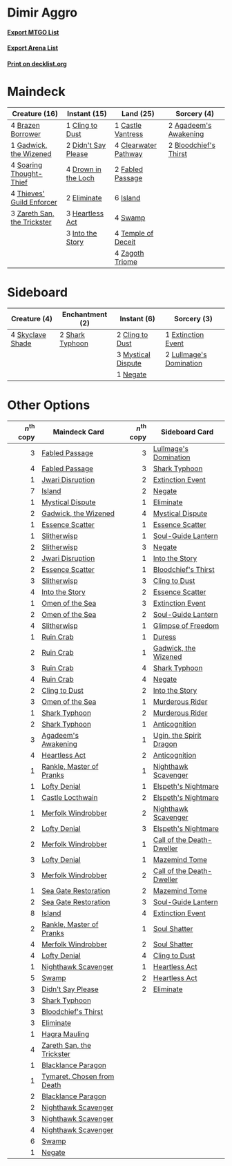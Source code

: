 # Dimir Aggro

#### [Export MTGO List](../collection/Dimir%20Aggro/Dimir%20Aggro.txt)
#### [Export Arena List](../collection/Dimir%20Aggro/Dimir%20Aggro_arena.txt)
#### [Print on decklist.org](http://decklist.org/?deckmain=2%09Agadeem's%20Awakening%0A2%09Bloodchief's%20Thirst%0A4%09Brazen%20Borrower%0A1%09Castle%20Vantress%0A4%09Clearwater%20Pathway%0A1%09Cling%20to%20Dust%0A2%09Didn't%20Say%20Please%0A4%09Drown%20in%20the%20Loch%0A2%09Eliminate%0A2%09Fabled%20Passage%0A1%09Gadwick,%20the%20Wizened%0A3%09Heartless%20Act%0A3%09Into%20the%20Story%0A6%09Island%0A4%09Soaring%20Thought-Thief%0A4%09Swamp%0A4%09Temple%20of%20Deceit%0A4%09Thieves'%20Guild%20Enforcer%0A4%09Zagoth%20Triome%0A3%09Zareth%20San,%20the%20Trickster&deckside=2%09Cling%20to%20Dust%0A1%09Extinction%20Event%0A2%09Lullmage's%20Domination%0A3%09Mystical%20Dispute%0A1%09Negate%0A2%09Shark%20Typhoon%0A4%09Skyclave%20Shade)
# Maindeck

|                                            Creature (16)                                             |                                         Instant (15)                                         |                                           Land (25)                                           |                                          Sorcery (4)                                           |
|------------------------------------------------------------------------------------------------------|----------------------------------------------------------------------------------------------|-----------------------------------------------------------------------------------------------|------------------------------------------------------------------------------------------------|
|4 [Brazen Borrower](http://gatherer.wizards.com/Pages/Card/Details.aspx?multiverseid=473001)          |1 [Cling to Dust](http://gatherer.wizards.com/Pages/Card/Details.aspx?multiverseid=476338)    |1 [Castle Vantress](http://gatherer.wizards.com/Pages/Card/Details.aspx?multiverseid=473204)   |2 [Agadeem's Awakening](http://gatherer.wizards.com/Pages/Card/Details.aspx?multiverseid=491723)|
|1 [Gadwick, the Wizened](http://gatherer.wizards.com/Pages/Card/Details.aspx?multiverseid=473010)     |2 [Didn't Say Please](http://gatherer.wizards.com/Pages/Card/Details.aspx?multiverseid=473004)|4 [Clearwater Pathway](http://gatherer.wizards.com/Pages/Card/Details.aspx?multiverseid=491913)|2 [Bloodchief's Thirst](http://gatherer.wizards.com/Pages/Card/Details.aspx?multiverseid=491729)|
|4 [Soaring Thought-Thief](http://gatherer.wizards.com/Pages/Card/Details.aspx?multiverseid=491887)    |4 [Drown in the Loch](http://gatherer.wizards.com/Pages/Card/Details.aspx?multiverseid=473150)|2 [Fabled Passage](http://gatherer.wizards.com/Pages/Card/Details.aspx?multiverseid=473206)    |                                                                                                |
|4 [Thieves' Guild Enforcer](http://gatherer.wizards.com/Pages/Card/Details.aspx?multiverseid=485448)  |2 [Eliminate](http://gatherer.wizards.com/Pages/Card/Details.aspx?multiverseid=485420)        |6 [Island](http://gatherer.wizards.com/Pages/Card/Details.aspx?multiverseid=439857)            |                                                                                                |
|3 [Zareth San, the Trickster](http://gatherer.wizards.com/Pages/Card/Details.aspx?multiverseid=491893)|3 [Heartless Act](http://gatherer.wizards.com/Pages/Card/Details.aspx?multiverseid=479611)    |4 [Swamp](http://gatherer.wizards.com/Pages/Card/Details.aspx?multiverseid=439858)             |                                                                                                |
|                                                                                                      |3 [Into the Story](http://gatherer.wizards.com/Pages/Card/Details.aspx?multiverseid=473012)   |4 [Temple of Deceit](http://gatherer.wizards.com/Pages/Card/Details.aspx?multiverseid=373734)  |                                                                                                |
|                                                                                                      |                                                                                              |4 [Zagoth Triome](http://gatherer.wizards.com/Pages/Card/Details.aspx?multiverseid=479779)     |                                                                                                |


# Sideboard

|                                       Creature (4)                                        |                                     Enchantment (2)                                      |                                         Instant (6)                                         |                                           Sorcery (3)                                            |
|-------------------------------------------------------------------------------------------|------------------------------------------------------------------------------------------|---------------------------------------------------------------------------------------------|--------------------------------------------------------------------------------------------------|
|4 [Skyclave Shade](http://gatherer.wizards.com/Pages/Card/Details.aspx?multiverseid=491763)|2 [Shark Typhoon](http://gatherer.wizards.com/Pages/Card/Details.aspx?multiverseid=479587)|2 [Cling to Dust](http://gatherer.wizards.com/Pages/Card/Details.aspx?multiverseid=476338)   |1 [Extinction Event](http://gatherer.wizards.com/Pages/Card/Details.aspx?multiverseid=479608)     |
|                                                                                           |                                                                                          |3 [Mystical Dispute](http://gatherer.wizards.com/Pages/Card/Details.aspx?multiverseid=473020)|2 [Lullmage's Domination](http://gatherer.wizards.com/Pages/Card/Details.aspx?multiverseid=491696)|
|                                                                                           |                                                                                          |1 [Negate](http://gatherer.wizards.com/Pages/Card/Details.aspx?multiverseid=423707)          |                                                                                                  |


# Other Options

|*n*<sup>th</sup> copy|                                            Maindeck Card                                            |*n*<sup>th</sup> copy|                                           Sideboard Card                                           |
|--------------------:|-----------------------------------------------------------------------------------------------------|--------------------:|----------------------------------------------------------------------------------------------------|
|                    3|[Fabled Passage](http://gatherer.wizards.com/Pages/Card/Details.aspx?multiverseid=473206)            |                    3|[Lullmage's Domination](http://gatherer.wizards.com/Pages/Card/Details.aspx?multiverseid=491696)    |
|                    4|[Fabled Passage](http://gatherer.wizards.com/Pages/Card/Details.aspx?multiverseid=473206)            |                    3|[Shark Typhoon](http://gatherer.wizards.com/Pages/Card/Details.aspx?multiverseid=479587)            |
|                    1|[Jwari Disruption](http://gatherer.wizards.com/Pages/Card/Details.aspx?multiverseid=491693)          |                    2|[Extinction Event](http://gatherer.wizards.com/Pages/Card/Details.aspx?multiverseid=479608)         |
|                    7|[Island](http://gatherer.wizards.com/Pages/Card/Details.aspx?multiverseid=439857)                    |                    2|[Negate](http://gatherer.wizards.com/Pages/Card/Details.aspx?multiverseid=423707)                   |
|                    1|[Mystical Dispute](http://gatherer.wizards.com/Pages/Card/Details.aspx?multiverseid=473020)          |                    1|[Eliminate](http://gatherer.wizards.com/Pages/Card/Details.aspx?multiverseid=485420)                |
|                    2|[Gadwick, the Wizened](http://gatherer.wizards.com/Pages/Card/Details.aspx?multiverseid=473010)      |                    4|[Mystical Dispute](http://gatherer.wizards.com/Pages/Card/Details.aspx?multiverseid=473020)         |
|                    1|[Essence Scatter](http://gatherer.wizards.com/Pages/Card/Details.aspx?multiverseid=426754)           |                    1|[Essence Scatter](http://gatherer.wizards.com/Pages/Card/Details.aspx?multiverseid=426754)          |
|                    1|[Slitherwisp](http://gatherer.wizards.com/Pages/Card/Details.aspx?multiverseid=479728)               |                    1|[Soul-Guide Lantern](http://gatherer.wizards.com/Pages/Card/Details.aspx?multiverseid=476488)       |
|                    2|[Slitherwisp](http://gatherer.wizards.com/Pages/Card/Details.aspx?multiverseid=479728)               |                    3|[Negate](http://gatherer.wizards.com/Pages/Card/Details.aspx?multiverseid=423707)                   |
|                    2|[Jwari Disruption](http://gatherer.wizards.com/Pages/Card/Details.aspx?multiverseid=491693)          |                    1|[Into the Story](http://gatherer.wizards.com/Pages/Card/Details.aspx?multiverseid=473012)           |
|                    2|[Essence Scatter](http://gatherer.wizards.com/Pages/Card/Details.aspx?multiverseid=426754)           |                    1|[Bloodchief's Thirst](http://gatherer.wizards.com/Pages/Card/Details.aspx?multiverseid=491729)      |
|                    3|[Slitherwisp](http://gatherer.wizards.com/Pages/Card/Details.aspx?multiverseid=479728)               |                    3|[Cling to Dust](http://gatherer.wizards.com/Pages/Card/Details.aspx?multiverseid=476338)            |
|                    4|[Into the Story](http://gatherer.wizards.com/Pages/Card/Details.aspx?multiverseid=473012)            |                    2|[Essence Scatter](http://gatherer.wizards.com/Pages/Card/Details.aspx?multiverseid=426754)          |
|                    1|[Omen of the Sea](http://gatherer.wizards.com/Pages/Card/Details.aspx?multiverseid=476309)           |                    3|[Extinction Event](http://gatherer.wizards.com/Pages/Card/Details.aspx?multiverseid=479608)         |
|                    2|[Omen of the Sea](http://gatherer.wizards.com/Pages/Card/Details.aspx?multiverseid=476309)           |                    2|[Soul-Guide Lantern](http://gatherer.wizards.com/Pages/Card/Details.aspx?multiverseid=476488)       |
|                    4|[Slitherwisp](http://gatherer.wizards.com/Pages/Card/Details.aspx?multiverseid=479728)               |                    1|[Glimpse of Freedom](http://gatherer.wizards.com/Pages/Card/Details.aspx?multiverseid=476301)       |
|                    1|[Ruin Crab](http://gatherer.wizards.com/Pages/Card/Details.aspx?multiverseid=495191)                 |                    1|[Duress](http://gatherer.wizards.com/Pages/Card/Details.aspx?multiverseid=14557)                    |
|                    2|[Ruin Crab](http://gatherer.wizards.com/Pages/Card/Details.aspx?multiverseid=495191)                 |                    1|[Gadwick, the Wizened](http://gatherer.wizards.com/Pages/Card/Details.aspx?multiverseid=473010)     |
|                    3|[Ruin Crab](http://gatherer.wizards.com/Pages/Card/Details.aspx?multiverseid=495191)                 |                    4|[Shark Typhoon](http://gatherer.wizards.com/Pages/Card/Details.aspx?multiverseid=479587)            |
|                    4|[Ruin Crab](http://gatherer.wizards.com/Pages/Card/Details.aspx?multiverseid=495191)                 |                    4|[Negate](http://gatherer.wizards.com/Pages/Card/Details.aspx?multiverseid=423707)                   |
|                    2|[Cling to Dust](http://gatherer.wizards.com/Pages/Card/Details.aspx?multiverseid=476338)             |                    2|[Into the Story](http://gatherer.wizards.com/Pages/Card/Details.aspx?multiverseid=473012)           |
|                    3|[Omen of the Sea](http://gatherer.wizards.com/Pages/Card/Details.aspx?multiverseid=476309)           |                    1|[Murderous Rider](http://gatherer.wizards.com/Pages/Card/Details.aspx?multiverseid=473059)          |
|                    1|[Shark Typhoon](http://gatherer.wizards.com/Pages/Card/Details.aspx?multiverseid=479587)             |                    2|[Murderous Rider](http://gatherer.wizards.com/Pages/Card/Details.aspx?multiverseid=473059)          |
|                    2|[Shark Typhoon](http://gatherer.wizards.com/Pages/Card/Details.aspx?multiverseid=479587)             |                    1|[Anticognition](http://gatherer.wizards.com/Pages/Card/Details.aspx?multiverseid=491672)            |
|                    3|[Agadeem's Awakening](http://gatherer.wizards.com/Pages/Card/Details.aspx?multiverseid=491723)       |                    1|[Ugin, the Spirit Dragon](http://gatherer.wizards.com/Pages/Card/Details.aspx?multiverseid=391948)  |
|                    4|[Heartless Act](http://gatherer.wizards.com/Pages/Card/Details.aspx?multiverseid=479611)             |                    2|[Anticognition](http://gatherer.wizards.com/Pages/Card/Details.aspx?multiverseid=491672)            |
|                    1|[Rankle, Master of Pranks](http://gatherer.wizards.com/Pages/Card/Details.aspx?multiverseid=473063)  |                    1|[Nighthawk Scavenger](http://gatherer.wizards.com/Pages/Card/Details.aspx?multiverseid=491752)      |
|                    1|[Lofty Denial](http://gatherer.wizards.com/Pages/Card/Details.aspx?multiverseid=485379)              |                    1|[Elspeth's Nightmare](http://gatherer.wizards.com/Pages/Card/Details.aspx?multiverseid=476342)      |
|                    1|[Castle Locthwain](http://gatherer.wizards.com/Pages/Card/Details.aspx?multiverseid=473203)          |                    2|[Elspeth's Nightmare](http://gatherer.wizards.com/Pages/Card/Details.aspx?multiverseid=476342)      |
|                    1|[Merfolk Windrobber](http://gatherer.wizards.com/Pages/Card/Details.aspx?multiverseid=491700)        |                    2|[Nighthawk Scavenger](http://gatherer.wizards.com/Pages/Card/Details.aspx?multiverseid=491752)      |
|                    2|[Lofty Denial](http://gatherer.wizards.com/Pages/Card/Details.aspx?multiverseid=485379)              |                    3|[Elspeth's Nightmare](http://gatherer.wizards.com/Pages/Card/Details.aspx?multiverseid=476342)      |
|                    2|[Merfolk Windrobber](http://gatherer.wizards.com/Pages/Card/Details.aspx?multiverseid=491700)        |                    1|[Call of the Death-Dweller](http://gatherer.wizards.com/Pages/Card/Details.aspx?multiverseid=479598)|
|                    3|[Lofty Denial](http://gatherer.wizards.com/Pages/Card/Details.aspx?multiverseid=485379)              |                    1|[Mazemind Tome](http://gatherer.wizards.com/Pages/Card/Details.aspx?multiverseid=485555)            |
|                    3|[Merfolk Windrobber](http://gatherer.wizards.com/Pages/Card/Details.aspx?multiverseid=491700)        |                    2|[Call of the Death-Dweller](http://gatherer.wizards.com/Pages/Card/Details.aspx?multiverseid=479598)|
|                    1|[Sea Gate Restoration](http://gatherer.wizards.com/Pages/Card/Details.aspx?multiverseid=491706)      |                    2|[Mazemind Tome](http://gatherer.wizards.com/Pages/Card/Details.aspx?multiverseid=485555)            |
|                    2|[Sea Gate Restoration](http://gatherer.wizards.com/Pages/Card/Details.aspx?multiverseid=491706)      |                    3|[Soul-Guide Lantern](http://gatherer.wizards.com/Pages/Card/Details.aspx?multiverseid=476488)       |
|                    8|[Island](http://gatherer.wizards.com/Pages/Card/Details.aspx?multiverseid=439857)                    |                    4|[Extinction Event](http://gatherer.wizards.com/Pages/Card/Details.aspx?multiverseid=479608)         |
|                    2|[Rankle, Master of Pranks](http://gatherer.wizards.com/Pages/Card/Details.aspx?multiverseid=473063)  |                    1|[Soul Shatter](http://gatherer.wizards.com/Pages/Card/Details.aspx?multiverseid=491765)             |
|                    4|[Merfolk Windrobber](http://gatherer.wizards.com/Pages/Card/Details.aspx?multiverseid=491700)        |                    2|[Soul Shatter](http://gatherer.wizards.com/Pages/Card/Details.aspx?multiverseid=491765)             |
|                    4|[Lofty Denial](http://gatherer.wizards.com/Pages/Card/Details.aspx?multiverseid=485379)              |                    4|[Cling to Dust](http://gatherer.wizards.com/Pages/Card/Details.aspx?multiverseid=476338)            |
|                    1|[Nighthawk Scavenger](http://gatherer.wizards.com/Pages/Card/Details.aspx?multiverseid=491752)       |                    1|[Heartless Act](http://gatherer.wizards.com/Pages/Card/Details.aspx?multiverseid=479611)            |
|                    5|[Swamp](http://gatherer.wizards.com/Pages/Card/Details.aspx?multiverseid=439858)                     |                    2|[Heartless Act](http://gatherer.wizards.com/Pages/Card/Details.aspx?multiverseid=479611)            |
|                    3|[Didn't Say Please](http://gatherer.wizards.com/Pages/Card/Details.aspx?multiverseid=473004)         |                    2|[Eliminate](http://gatherer.wizards.com/Pages/Card/Details.aspx?multiverseid=485420)                |
|                    3|[Shark Typhoon](http://gatherer.wizards.com/Pages/Card/Details.aspx?multiverseid=479587)             |                     |                                                                                                    |
|                    3|[Bloodchief's Thirst](http://gatherer.wizards.com/Pages/Card/Details.aspx?multiverseid=491729)       |                     |                                                                                                    |
|                    3|[Eliminate](http://gatherer.wizards.com/Pages/Card/Details.aspx?multiverseid=485420)                 |                     |                                                                                                    |
|                    1|[Hagra Mauling](http://gatherer.wizards.com/Pages/Card/Details.aspx?multiverseid=491741)             |                     |                                                                                                    |
|                    4|[Zareth San, the Trickster](http://gatherer.wizards.com/Pages/Card/Details.aspx?multiverseid=491893) |                     |                                                                                                    |
|                    1|[Blacklance Paragon](http://gatherer.wizards.com/Pages/Card/Details.aspx?multiverseid=473041)        |                     |                                                                                                    |
|                    1|[Tymaret, Chosen from Death](http://gatherer.wizards.com/Pages/Card/Details.aspx?multiverseid=476370)|                     |                                                                                                    |
|                    2|[Blacklance Paragon](http://gatherer.wizards.com/Pages/Card/Details.aspx?multiverseid=473041)        |                     |                                                                                                    |
|                    2|[Nighthawk Scavenger](http://gatherer.wizards.com/Pages/Card/Details.aspx?multiverseid=491752)       |                     |                                                                                                    |
|                    3|[Nighthawk Scavenger](http://gatherer.wizards.com/Pages/Card/Details.aspx?multiverseid=491752)       |                     |                                                                                                    |
|                    4|[Nighthawk Scavenger](http://gatherer.wizards.com/Pages/Card/Details.aspx?multiverseid=491752)       |                     |                                                                                                    |
|                    6|[Swamp](http://gatherer.wizards.com/Pages/Card/Details.aspx?multiverseid=439858)                     |                     |                                                                                                    |
|                    1|[Negate](http://gatherer.wizards.com/Pages/Card/Details.aspx?multiverseid=423707)                    |                     |                                                                                                    |

